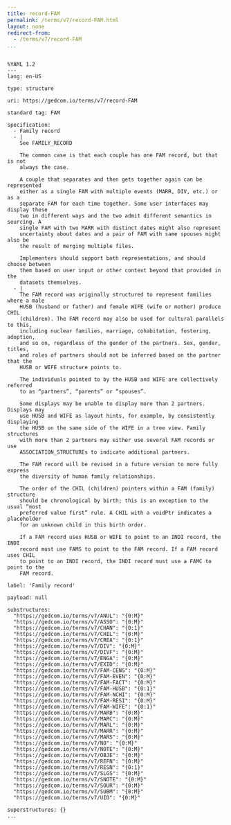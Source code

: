 ```yaml
---
title: record-FAM
permalink: /terms/v7/record-FAM.html
layout: none
redirect-from:
  - /terms/v7/record-FAM
...
```


```

%YAML 1.2
---
lang: en-US

type: structure

uri: https://gedcom.io/terms/v7/record-FAM

standard tag: FAM

specification:
  - Family record
  - |
    See FAMILY_RECORD
    
    The common case is that each couple has one FAM record, but that is not
    always the case.
    
    A couple that separates and then gets together again can be represented
    either as a single FAM with multiple events (MARR, DIV, etc.) or as a
    separate FAM for each time together. Some user interfaces may display these
    two in different ways and the two admit different semantics in sourcing. A
    single FAM with two MARR with distinct dates might also represent
    uncertainty about dates and a pair of FAM with same spouses might also be
    the result of merging multiple files.
    
    Implementers should support both representations, and should choose between
    them based on user input or other context beyond that provided in the
    datasets themselves.
  - |
    The FAM record was originally structured to represent families where a male
    HUSB (husband or father) and female WIFE (wife or mother) produce CHIL
    (children). The FAM record may also be used for cultural parallels to this,
    including nuclear families, marriage, cohabitation, fostering, adoption,
    and so on, regardless of the gender of the partners. Sex, gender, titles,
    and roles of partners should not be inferred based on the partner that the
    HUSB or WIFE structure points to.
    
    The individuals pointed to by the HUSB and WIFE are collectively referred
    to as “partners”, “parents” or “spouses”.
    
    Some displays may be unable to display more than 2 partners. Displays may
    use HUSB and WIFE as layout hints, for example, by consistently displaying
    the HUSB on the same side of the WIFE in a tree view. Family structures
    with more than 2 partners may either use several FAM records or use
    ASSOCIATION_STRUCTUREs to indicate additional partners.
    
    The FAM record will be revised in a future version to more fully express
    the diversity of human family relationships.
    
    The order of the CHIL (children) pointers within a FAM (family) structure
    should be chronological by birth; this is an exception to the usual “most
    preferred value first” rule. A CHIL with a voidPtr indicates a placeholder
    for an unknown child in this birth order.
    
    If a FAM record uses HUSB or WIFE to point to an INDI record, the INDI
    record must use FAMS to point to the FAM record. If a FAM record uses CHIL
    to point to an INDI record, the INDI record must use a FAMC to point to the
    FAM record.

label: 'Family record'

payload: null

substructures:
  "https://gedcom.io/terms/v7/ANUL": "{0:M}"
  "https://gedcom.io/terms/v7/ASSO": "{0:M}"
  "https://gedcom.io/terms/v7/CHAN": "{0:1}"
  "https://gedcom.io/terms/v7/CHIL": "{0:M}"
  "https://gedcom.io/terms/v7/CREA": "{0:1}"
  "https://gedcom.io/terms/v7/DIV": "{0:M}"
  "https://gedcom.io/terms/v7/DIVF": "{0:M}"
  "https://gedcom.io/terms/v7/ENGA": "{0:M}"
  "https://gedcom.io/terms/v7/EXID": "{0:M}"
  "https://gedcom.io/terms/v7/FAM-CENS": "{0:M}"
  "https://gedcom.io/terms/v7/FAM-EVEN": "{0:M}"
  "https://gedcom.io/terms/v7/FAM-FACT": "{0:M}"
  "https://gedcom.io/terms/v7/FAM-HUSB": "{0:1}"
  "https://gedcom.io/terms/v7/FAM-NCHI": "{0:M}"
  "https://gedcom.io/terms/v7/FAM-RESI": "{0:M}"
  "https://gedcom.io/terms/v7/FAM-WIFE": "{0:1}"
  "https://gedcom.io/terms/v7/MARB": "{0:M}"
  "https://gedcom.io/terms/v7/MARC": "{0:M}"
  "https://gedcom.io/terms/v7/MARL": "{0:M}"
  "https://gedcom.io/terms/v7/MARR": "{0:M}"
  "https://gedcom.io/terms/v7/MARS": "{0:M}"
  "https://gedcom.io/terms/v7/NO": "{0:M}"
  "https://gedcom.io/terms/v7/NOTE": "{0:M}"
  "https://gedcom.io/terms/v7/OBJE": "{0:M}"
  "https://gedcom.io/terms/v7/REFN": "{0:M}"
  "https://gedcom.io/terms/v7/RESN": "{0:1}"
  "https://gedcom.io/terms/v7/SLGS": "{0:M}"
  "https://gedcom.io/terms/v7/SNOTE": "{0:M}"
  "https://gedcom.io/terms/v7/SOUR": "{0:M}"
  "https://gedcom.io/terms/v7/SUBM": "{0:M}"
  "https://gedcom.io/terms/v7/UID": "{0:M}"

superstructures: {}
...

```
